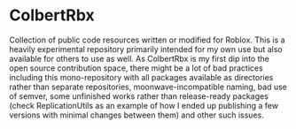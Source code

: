 # ColbertRbx

Collection of public code resources written or modified for Roblox. This is a heavily experimental repository primarily intended for my own use but also available for others to use as well. As ColbertRbx is my first dip into the open source contribution space, there might be a lot of bad practices including this mono-repository with all packages available as directories rather than separate repositories, moonwave-incompatible naming, bad use of semver, some unfinished works rather than release-ready packages (check ReplicationUtils as an example of how I ended up publishing a few versions with minimal changes between them) and other such issues.
